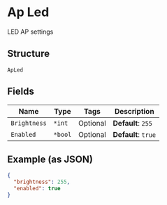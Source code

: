
# Ap Led

LED AP settings

## Structure

`ApLed`

## Fields

| Name | Type | Tags | Description |
|  --- | --- | --- | --- |
| `Brightness` | `*int` | Optional | **Default**: `255` |
| `Enabled` | `*bool` | Optional | **Default**: `true` |

## Example (as JSON)

```json
{
  "brightness": 255,
  "enabled": true
}
```

